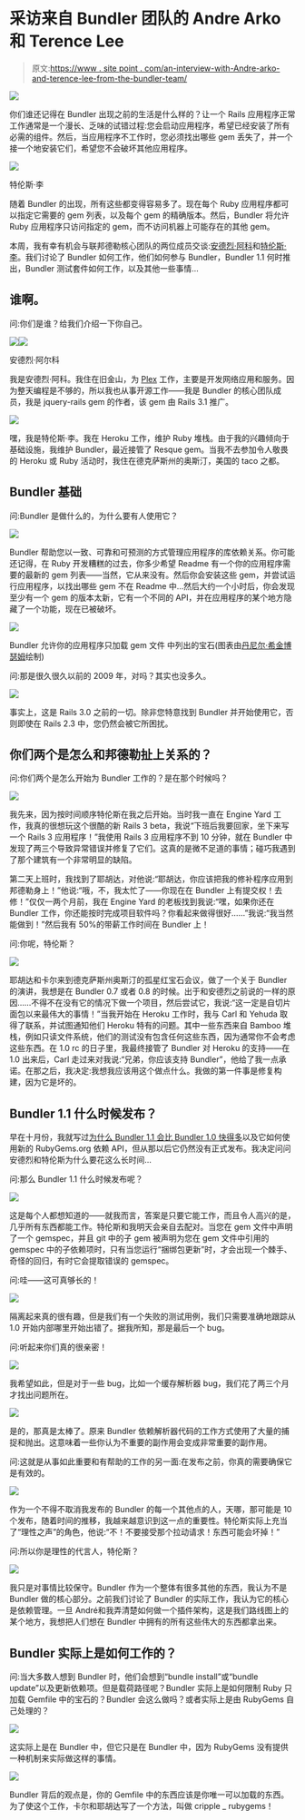 # 采访来自 Bundler 团队的 Andre Arko 和 Terence Lee

> 原文:[https://www . site point . com/an-interview-with-Andre-arko-and-terence-lee-from-the-bundler-team/](https://www.sitepoint.com/an-interview-with-andre-arko-and-terence-lee-from-the-bundler-team/)

![](../Images/bcdb88747c64b02867d38f2aff6c1cb7.png)

你们谁还记得在 Bundler 出现之前的生活是什么样的？让一个 Rails 应用程序正常工作通常是一个漫长、乏味的试错过程:您会启动应用程序，希望已经安装了所有必需的组件。然后，当应用程序不工作时，您必须找出哪些 gem 丢失了，并一个接一个地安装它们，希望您不会破坏其他应用程序。

![](../Images/dc2ba524c0dd8587cf3e48b88b396e16.png)

特伦斯·李

随着 Bundler 的出现，所有这些都变得容易多了。现在每个 Ruby 应用程序都可以指定它需要的 gem 列表，以及每个 gem 的精确版本。然后，Bundler 将允许 Ruby 应用程序只访问指定的 gem，而不访问机器上可能存在的其他 gem。

本周，我有幸有机会与联邦德勒核心团队的两位成员交谈:[安德烈·阿科](http://arko.net/)和[特伦斯·李](http://twitter.com/hone02)。我们讨论了 Bundler 如何工作，他们如何参与 Bundler，Bundler 1.1 何时推出，Bundler 测试套件如何工作，以及其他一些事情…

## 谁啊。

问:你们是谁？给我们介绍一下你自己。

![](../Images/2701a45e946420913fef2e88fd56f0c0.png)![](../Images/858e6ddbb8da2169aad4f862cb31215b.png)

安德烈·阿尔科

我是安德烈·阿科。我住在旧金山，为 [Plex](http://plexapp.com) 工作，主要是开发网络应用和服务。因为整天编程是不够的，所以我也从事开源工作——我是 Bundler 的核心团队成员，我是 jquery-rails gem 的作者，该 gem 由 Rails 3.1 推广。

![](../Images/419db4469f62b6da294b7fdfea6dd4ec.png)

嘿，我是特伦斯·李。我在 Heroku 工作，维护 Ruby 堆栈。由于我的兴趣倾向于基础设施，我维护 Bundler，最近接管了 Resque gem。当我不去参加令人敬畏的 Heroku 或 Ruby 活动时，我住在德克萨斯州的奥斯汀，美国的 taco 之都。

## Bundler 基础

问:Bundler 是做什么的，为什么要有人使用它？

![](../Images/2701a45e946420913fef2e88fd56f0c0.png)

Bundler 帮助您以一致、可靠和可预测的方式管理应用程序的库依赖关系。你可能还记得，在 Ruby 开发糟糕的过去，你多少希望 Readme 有一个你的应用程序需要的最新的 gem 列表——当然，它从来没有。然后你会安装这些 gem，并尝试运行应用程序，以找出哪些 gem 不在 Readme 中…然后大约一个小时后，你会发现至少有一个 gem 的版本太新，它有一个不同的 API，并在应用程序的某个地方隐藏了一个功能，现在已被破坏。

![](../Images/9c8b325aab8f1607607d6e8501052a0e.png)

Bundler 允许你的应用程序只加载 gem 文件
中列出的宝石(图表由[丹尼尔·希金博瑟姆](http://www.flyingmachinestudios.com/)绘制)

问:那是很久很久以前的 2009 年，对吗？其实也没多久。

![](../Images/2701a45e946420913fef2e88fd56f0c0.png)

事实上，这是 Rails 3.0 之前的一切。除非您特意找到 Bundler 并开始使用它，否则即使在 Rails 2.3 中，您仍然会被它所困扰。

## 你们两个是怎么和邦德勒扯上关系的？

问:你们两个是怎么开始为 Bundler 工作的？是在那个时候吗？

![](../Images/2701a45e946420913fef2e88fd56f0c0.png)

我先来，因为按时间顺序特伦斯在我之后开始。当时我一直在 Engine Yard 工作，我真的很想玩这个很酷的新 Rails 3 beta，我说“下班后我要回家，坐下来写一个 Rails 3 应用程序！”我使用 Rails 3 应用程序不到 10 分钟，就在 Bundler 中发现了两三个导致异常错误并修复了它们。这真的是微不足道的事情；碰巧我遇到了那个建筑有一个非常明显的缺陷。

第二天上班时，我找到了耶胡达，对他说:“耶胡达，你应该把我的修补程序应用到邦德勒身上！”他说:“哦，不，我太忙了——你现在在 Bundler 上有提交权！去修！”仅仅一两个月前，我在 Engine Yard 的老板找到我说:“嘿，如果你还在 Bundler 工作，你还能按时完成项目软件吗？你看起来做得很好……”我说:“我当然能做到！”然后我有 50%的带薪工作时间在 Bundler 上！

问:你呢，特伦斯？

![](../Images/419db4469f62b6da294b7fdfea6dd4ec.png)

耶胡达和卡尔来到德克萨斯州奥斯汀的孤星红宝石会议，做了一个关于 Bundler 的演讲，我想是在 Bundler 0.7 或者 0.8 的时候。出于和安德烈之前说的一样的原因……不得不在没有它的情况下做一个项目，然后尝试它，我说:“这一定是自切片面包以来最伟大的事情！”当我开始在 Heroku 工作时，我与 Carl 和 Yehuda 取得了联系，并试图通知他们 Heroku 特有的问题。其中一些东西来自 Bamboo 堆栈，例如只读文件系统，他们的测试没有包含任何这些东西，因为通常你不会考虑这些东西。在 1.0 rc 的日子里，我最终接管了 Bundler 对 Heroku 的支持——在 1.0 出来后，Carl 走过来对我说:“兄弟，你应该支持 Bundler”，他给了我一点承诺。在那之后，我决定:我想我应该用这个做点什么。我做的第一件事是修复构建，因为它是坏的。

## Bundler 1.1 什么时候发布？

早在十月份，我就写过[为什么 Bundler 1.1 会比 Bundler 1.0 快得多](http://patshaughnessy.net/2011/10/14/why-bundler-1-1-will-be-much-faster)以及它如何使用新的 RubyGems.org 依赖 API，但从那以后它仍然没有正式发布。我决定问问安德烈和特伦斯为什么要花这么长时间…

问:那么 Bundler 1.1 什么时候发布呢？

![](../Images/2701a45e946420913fef2e88fd56f0c0.png)

这是每个人都想知道的——就我而言，答案是只要它能工作，而且令人高兴的是，几乎所有东西都能工作。特伦斯和我明天会亲自去配对。当您在 gem 文件中声明了一个 gemspec，并且 git 中的子 gem 被声明为您在 gem 文件中引用的 gemspec 中的子依赖项时，只有当您运行“捆绑包更新”时，才会出现一个棘手、奇怪的回归，有时它会提取错误的 gemspec。

问:哇——这可真够长的！

![](../Images/2701a45e946420913fef2e88fd56f0c0.png)

隔离起来真的很有趣，但是我们有一个失败的测试用例，我们只需要准确地跟踪从 1.0 开始内部哪里开始出错了。据我所知，那是最后一个 bug。

问:听起来你们真的很亲密！

![](../Images/419db4469f62b6da294b7fdfea6dd4ec.png)

我希望如此，但是对于一些 bug，比如一个缓存解析器 bug，我们花了两三个月才找出问题所在。

![](../Images/2701a45e946420913fef2e88fd56f0c0.png)

是的，那真是太棒了。原来 Bundler 依赖解析器代码的工作方式使用了大量的捕捉和抛出。这意味着一些你认为不重要的副作用会变成非常重要的副作用。

问:这就是从事如此重要和有帮助的工作的另一面:在发布之前，你真的需要确保它是有效的。

![](../Images/2701a45e946420913fef2e88fd56f0c0.png)

作为一个不得不取消我发布的 Bundler 的每一个其他点的人，天哪，那可能是 10 个发布，随着时间的推移，我越来越意识到这一点的重要性。特伦斯实际上充当了“理性之声”的角色，他说:“不！不要接受那个拉动请求！东西可能会坏掉！”

问:所以你是理性的代言人，特伦斯？

![](../Images/419db4469f62b6da294b7fdfea6dd4ec.png)

我只是对事情比较保守。Bundler 作为一个整体有很多其他的东西，我认为不是 Bundler 做的核心部分。之前我们讨论了 Bundler 的实际工作，我认为它的核心是依赖管理。一旦 André和我弄清楚如何做一个插件架构，这是我们路线图上的某个地方，我想把人们想在 Bundler 中拥有的所有这些伟大的东西都拿出来。

## Bundler 实际上是如何工作的？

问:当大多数人想到 Bundler 时，他们会想到“bundle install”或“bundle update”以及更新依赖项。但是载荷路径呢？Bundler 实际上是如何限制 Ruby 只加载 Gemfile 中的宝石的？Bundler 会这么做吗？或者实际上是由 RubyGems 自己处理的？

![](../Images/2701a45e946420913fef2e88fd56f0c0.png)

这实际上是在 Bundler 中，但它只是在 Bundler 中，因为 RubyGems 没有提供一种机制来实际做这样的事情。

![](../Images/419db4469f62b6da294b7fdfea6dd4ec.png)

Bundler 背后的观点是，你的 Gemfile 中的东西应该是你唯一可以加载的东西。为了使这个工作，卡尔和耶胡达写了一个方法，叫做 cripple _ rubygems！